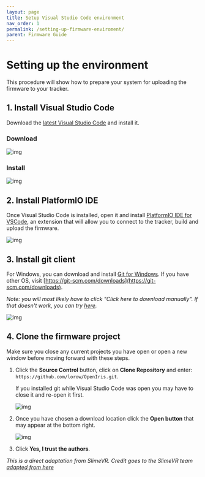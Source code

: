 ```yaml
---
layout: page
title: Setup Visual Studio Code environment
nav_order: 1
permalink: /setting-up-firmware-enviroment/
parent: Firmware Guide
---
```


# Setting up the environment

This procedure will show how to prepare your system for uploading the firmware to your tracker.

## 1. Install Visual Studio Code

Download the [latest Visual Studio Code](https://code.visualstudio.com/download) and install it.

### Download

![img](https://i.imgur.com/jXPXIFz.gif)

### Install

![img](https://i.imgur.com/hAm3Zu0.gif)

## 2. Install PlatformIO IDE

Once Visual Studio Code is installed, open it and install [PlatformIO IDE for VSCode](https://marketplace.visualstudio.com/items?itemName=platformio.platformio-ide), an extension that will allow you to connect to the tracker, build and upload the firmware.

![img](https://i.imgur.com/ebV0IgT.gif)


## 3. Install git client

For Windows, you can download and install [Git for Windows](https://git-scm.com/download/win). If you have other OS, visit [https://git-scm.com/downloads](https://git-scm.com/downloads).

_Note: you will most likely have to click "Click here to download manually". If that doesn't work, you can try [here](https://gitforwindows.org/)._

![img](https://i.imgur.com/wam3ea1.gif)

## 4. Clone the firmware project

Make sure you close any current projects you have open or open a new window before moving forward with these steps.

1. Click the **Source Control** button, click on **Clone Repository** and enter: `https://github.com/lorow/OpenIris.git`. 
   
   If you installed git while Visual Studio Code was open you may have to close it and re-open it first.
   
   ![img](https://i.imgur.com/dBwJylD.gif)

1. Once you have chosen a download location click the **Open button** that may appear at the bottom right.
   
   ![img](https://i.imgur.com/59zXAJQ.png)

1. Click **Yes, I trust the authors**.



_This is a direct adaptation from SlimeVR. Credit goes to the SlimeVR team [adapted from here](https://docs.slimevr.dev/firmware/setup-and-install.html)_
